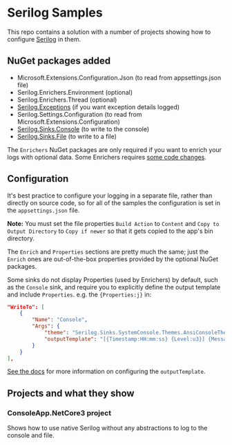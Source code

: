 # Serilog Samples

This repo contains a solution with a number of projects showing how to configure [Serilog](https://serilog.net) in them.

## NuGet packages added

- Microsoft.Extensions.Configuration.Json (to read from appsettings.json file)
- Serilog.Enrichers.Environment (optional)
- Serilog.Enrichers.Thread (optional)
- [Serilog.Exceptions](https://github.com/RehanSaeed/Serilog.Exceptions) (if you want exception details logged)
- Serilog.Settings.Configuration (to read from Microsoft.Extensions.Configuration)
- [Serilog.Sinks.Console](https://github.com/serilog/serilog-sinks-console) (to write to the console)
- [Serilog.Sinks.File](https://github.com/serilog/serilog-sinks-file) (to write to a file)

The `Enrichers` NuGet packages are only required if you want to enrich your logs with optional data.
Some Enrichers requires [some code changes](https://github.com/serilog/serilog/wiki/Enrichment).

## Configuration

It's best practice to configure your logging in a separate file, rather than directly on source code, so for all of the samples the configuration is set in the `appsettings.json` file.

__Note:__ You must set the file properties `Build Action` to `Content` and `Copy to Output Directory` to `Copy if newer` so that it gets copied to the app's bin directory.

The `Enrich` and `Properties` sections are pretty much the same; just the `Enrich` ones are out-of-the-box properties provided by the optional NuGet packages.

Some sinks do not display Properties (used by Enrichers) by default, such as the `Console` sink, and require you to explicitly define the output template and include `Properties`.
e.g. the `{Properties:j}` in:

```json
"WriteTo": [
    {
        "Name": "Console",
        "Args": {
            "theme": "Serilog.Sinks.SystemConsole.Themes.AnsiConsoleTheme::Code, Serilog.Sinks.Console",
            "outputTemplate": "[{Timestamp:HH:mm:ss} {Level:u3}] {Message:lj} <s:{SourceContext}>{NewLine}{Exception} {Properties:j}{NewLine}"
        }
    }
],
```

[See the docs](https://github.com/serilog/serilog/wiki/Formatting-Output#formatting-plain-text) for more information on configuring the `outputTemplate`.

## Projects and what they show

### ConsoleApp.NetCore3 project

Shows how to use native Serilog without any abstractions to log to the console and file.
